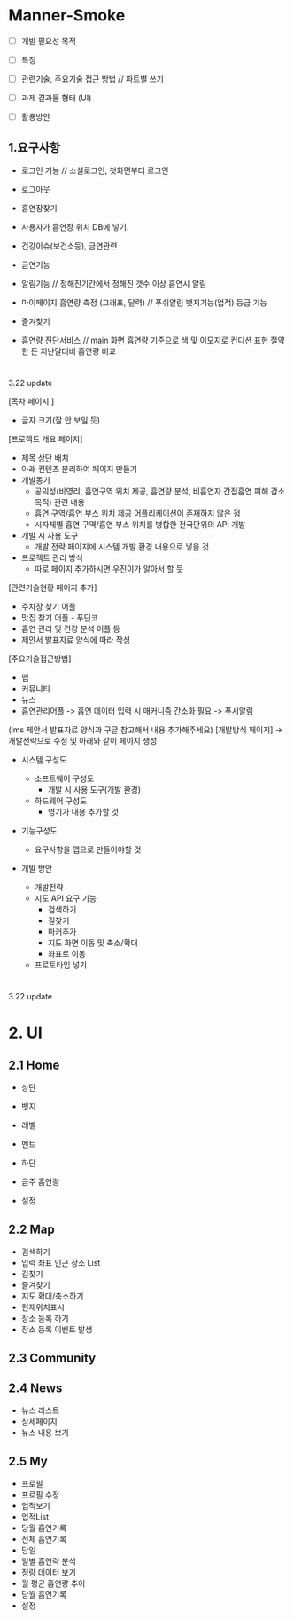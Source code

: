 # Manner-Smoke


- [ ] 개발 필요성 목적 
- [ ] 특징 
- [ ] 관련기술, 주요기술 접근 방법 // 파트별 쓰기
- [ ] 과제 결과물 형태 (UI) 
- [ ] 활용방안


## 1.요구사항
- 로그인 기능 // 소셜로그인, 첫화면부터 로그인

- 로그아웃

- 흡연장찾기

- 사용자가 흡연장 위치 DB에 넣기.
- 건강이슈(보건소등), 금연관련 

- 금연기능

- 알림기능 // 정해진기간에서 정해진 갯수 이상 흡연시 알림

- 마이페이지
	흡연량 측정 (그래프, 달력) // 푸쉬알림 
	뱃지기능(업적)
	등급 기능
 
- 즐겨찾기

- 흡연량 진단서비스 // main 화면
	흡연량 기준으로 색 및 이모지로 컨디션 표현
	절약한 돈 
	지난달대비 흡연량 비교
	
#
3.22 update

[목차 페이지 ]
- 글자 크기(잘 안 보일 듯)


[프로젝트 개요 페이지]
- 제목 상단 배치
- 아래 컨텐츠 분리하여 페이지 만들기
- 개발동기
    - 공익성(비영리, 흡연구역 위치 제공, 흡연량 분석, 비흡연자 간접흡연 피해 감소 목적) 관련 내용
    - 흡연 구역/흡연 부스 위치 제공 어플리케이션이 존재하지 않은 점
    - 시자체별 흡연 구역/흡연 부스 위치를 병합한 전국단위의 API 개발 
- 개발 시 사용 도구
    - 개발 전략 페이지에 시스템 개발 환경 내용으로 넣을 것
- 프로젝트 관리 방식
    - 따로 페이지 추가하시면 우진이가 알아서 할 듯

[관련기술현황 페이지 추가]
- 주차장 찾기 어플
- 맛집 찾기 어플 - 푸딘코
- 흡연 관리 및 건강 분석 어플 등
- 제안서 발표자료 양식에 따라 작성

[주요기술접근방법]
- 맵
- 커뮤니티
- 뉴스
- 흡연관리어플 -> 흡연 데이터 입력 시 매커니즘 간소화 필요 -> 푸시알림

(lms 제안서 발표자료 양식과 구글 참고해서 내용 추가해주세요)
[개발방식 페이지] -> 개발전략으로 수정 및 아래와 같이 페이지 생성
- 시스템 구성도
    - 소프트웨어 구성도
        - 개발 시 사용 도구(개발 환경)
    - 하드웨어 구성도
        - 영기가 내용 추가할 것
- 기능구성도
    - 요구사항을 맵으로 만들어야할 것

- 개발 방안
    - 개발전략
    - 지도 API 요구 기능
        - 검색하기
        - 길찾기
        - 마커추가
        - 지도 화면 이동 및 축소/확대
        - 좌표로 이동
    - 프로토타입 넣기
    

#
3.22 update
# 2. UI

## 2.1 Home
- 상단
 - 뱃지
 - 레벨
 - 멘트

- 하단
 - 금주 흡연량

- 설정


## 2.2 Map
- 검색하기
 - 입력 좌표 인근 장소 List
  - 길찾기
  - 즐겨찾기
- 지도 확대/축소하기
- 현재위치표시
- 장소 등록 하기
 - 장소 등록 이벤트 발생 

## 2.3 Community

## 2.4 News
- 뉴스 리스트
 - 상세페이지
  - 뉴스 내용 보기 

## 2.5 My
- 프로필
 - 프로필 수정
- 업적보기
 - 업적List
- 당월 흡연기록
 - 전체 흡연기록
  - 당일
   - 일별 흡연략 분석
 - 정량 데이터 보기
 - 월 평균 흡연량 추이 
- 당월 흡연기록
- 설정
